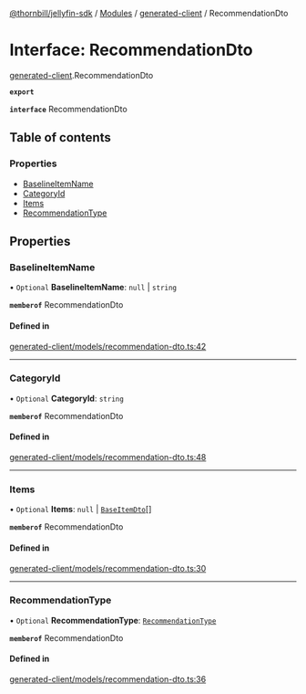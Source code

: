 [@thornbill/jellyfin-sdk](../README.md) / [Modules](../modules.md) / [generated-client](../modules/generated_client.md) / RecommendationDto

# Interface: RecommendationDto

[generated-client](../modules/generated_client.md).RecommendationDto

**`export`**

**`interface`** RecommendationDto

## Table of contents

### Properties

- [BaselineItemName](generated_client.RecommendationDto.md#baselineitemname)
- [CategoryId](generated_client.RecommendationDto.md#categoryid)
- [Items](generated_client.RecommendationDto.md#items)
- [RecommendationType](generated_client.RecommendationDto.md#recommendationtype)

## Properties

### BaselineItemName

• `Optional` **BaselineItemName**: ``null`` \| `string`

**`memberof`** RecommendationDto

#### Defined in

[generated-client/models/recommendation-dto.ts:42](https://github.com/thornbill/jellyfin-sdk-typescript/blob/c68c853/src/generated-client/models/recommendation-dto.ts#L42)

___

### CategoryId

• `Optional` **CategoryId**: `string`

**`memberof`** RecommendationDto

#### Defined in

[generated-client/models/recommendation-dto.ts:48](https://github.com/thornbill/jellyfin-sdk-typescript/blob/c68c853/src/generated-client/models/recommendation-dto.ts#L48)

___

### Items

• `Optional` **Items**: ``null`` \| [`BaseItemDto`](generated_client.BaseItemDto.md)[]

**`memberof`** RecommendationDto

#### Defined in

[generated-client/models/recommendation-dto.ts:30](https://github.com/thornbill/jellyfin-sdk-typescript/blob/c68c853/src/generated-client/models/recommendation-dto.ts#L30)

___

### RecommendationType

• `Optional` **RecommendationType**: [`RecommendationType`](../enums/generated_client.RecommendationType.md)

**`memberof`** RecommendationDto

#### Defined in

[generated-client/models/recommendation-dto.ts:36](https://github.com/thornbill/jellyfin-sdk-typescript/blob/c68c853/src/generated-client/models/recommendation-dto.ts#L36)
